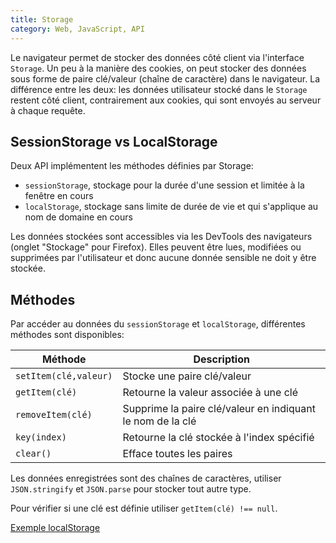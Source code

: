 ```yaml
---
title: Storage
category: Web, JavaScript, API
---
```


Le navigateur permet de stocker des données côté client via l'interface `Storage`. Un peu à la manière des cookies, on peut stocker des données sous forme de paire clé/valeur (chaîne de caractère) dans le navigateur. La différence entre les deux: les données utilisateur stocké dans le `Storage` restent côté client, contrairement aux cookies, qui sont envoyés au serveur à chaque requête.

## SessionStorage vs LocalStorage

Deux API implémentent les méthodes définies par Storage:
* `sessionStorage`, stockage pour la durée d'une session et limitée à la fenêtre en cours
* `localStorage`, stockage sans limite de durée de vie et qui s'applique au nom de domaine en cours

Les données stockées sont accessibles via les DevTools des navigateurs (onglet "Stockage" pour Firefox). Elles peuvent être lues, modifiées ou supprimées par l'utilisateur et donc aucune donnée sensible ne doit y être stockée.

## Méthodes

Par accéder au données du `sessionStorage` et `localStorage`, différentes méthodes sont disponibles:

| Méthode               | Description
|---                    |---
| `setItem(clé,valeur)` | Stocke une paire clé/valeur
| `getItem(clé)`        | Retourne la valeur associée à une clé
| `removeItem(clé)`     | Supprime la paire clé/valeur en indiquant le nom de la clé
| `key(index) `         | Retourne la clé stockée à l'index spécifié
| `clear()`             | Efface toutes les paires

Les données enregistrées sont des chaînes de caractères, utiliser `JSON.stringify` et `JSON.parse` pour stocker tout autre type.

Pour vérifier si une clé est définie utiliser `getItem(clé) !== null`.

[Exemple localStorage](https://codepen.io/a-mt/pen/bMYMXg)
